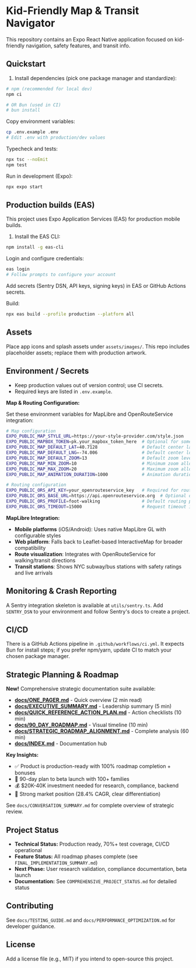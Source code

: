 # Kid-Friendly Map & Transit Navigator

This repository contains an Expo React Native application focused on kid-friendly navigation, safety features, and transit info.

## Quickstart

1. Install dependencies (pick one package manager and standardize):

```bash
# npm (recommended for local dev)
npm ci

# OR Bun (used in CI)
# bun install
```

Copy environment variables:

```bash
cp .env.example .env
# Edit .env with production/dev values
```

Typecheck and tests:

```bash
npx tsc --noEmit
npm test
```

Run in development (Expo):

```bash
npx expo start
```

## Production builds (EAS)

This project uses Expo Application Services (EAS) for production mobile builds.

1. Install the EAS CLI:

```bash
npm install -g eas-cli
```

 Login and configure credentials:

```bash
eas login
# Follow prompts to configure your account
```

 Add secrets (Sentry DSN, API keys, signing keys) in EAS or GitHub Actions secrets.

 Build:

```bash
npx eas build --profile production --platform all
```

## Assets

Place app icons and splash assets under `assets/images/`.
This repo includes placeholder assets; replace them with production artwork.

## Environment / Secrets

- Keep production values out of version control; use CI secrets.
- Required keys are listed in `.env.example`.

**Map & Routing Configuration:**

Set these environment variables for MapLibre and OpenRouteService integration:

```bash
# Map configuration
EXPO_PUBLIC_MAP_STYLE_URL=https://your-style-provider.com/style.json
EXPO_PUBLIC_MAPBOX_TOKEN=pk.your_mapbox_token_here  # Optional for some styles
EXPO_PUBLIC_MAP_DEFAULT_LAT=40.7128                 # Default center latitude
EXPO_PUBLIC_MAP_DEFAULT_LNG=-74.006                 # Default center longitude
EXPO_PUBLIC_MAP_DEFAULT_ZOOM=13                     # Default zoom level
EXPO_PUBLIC_MAP_MIN_ZOOM=10                         # Minimum zoom allowed
EXPO_PUBLIC_MAP_MAX_ZOOM=20                         # Maximum zoom allowed
EXPO_PUBLIC_MAP_ANIMATION_DURATION=1000             # Animation duration in ms

# Routing configuration
EXPO_PUBLIC_ORS_API_KEY=your_openrouteservice_key   # Required for routing
EXPO_PUBLIC_ORS_BASE_URL=https://api.openrouteservice.org  # Optional override
EXPO_PUBLIC_ORS_PROFILE=foot-walking                # Default routing profile
EXPO_PUBLIC_ORS_TIMEOUT=15000                       # Request timeout in ms
```

**MapLibre Integration:**

- **Mobile platforms** (iOS/Android): Uses native MapLibre GL with configurable styles
- **Web platform**: Falls back to Leaflet-based InteractiveMap for broader compatibility
- **Route visualization**: Integrates with OpenRouteService for walking/transit directions
- **Transit stations**: Shows NYC subway/bus stations with safety ratings and live arrivals

## Monitoring & Crash Reporting

A Sentry integration skeleton is available at `utils/sentry.ts`. Add `SENTRY_DSN` to your environment and follow Sentry's docs to create a project.

## CI/CD

There is a GitHub Actions pipeline in `.github/workflows/ci.yml`. It expects Bun for install steps; if you prefer npm/yarn, update CI to match your chosen package manager.

## Strategic Planning & Roadmap

**New!** Comprehensive strategic documentation suite available:

- **[docs/ONE_PAGER.md](docs/ONE_PAGER.md)** - Quick overview (2 min read)
- **[docs/EXECUTIVE_SUMMARY.md](docs/EXECUTIVE_SUMMARY.md)** - Leadership summary (5 min)
- **[docs/QUICK_REFERENCE_ACTION_PLAN.md](docs/QUICK_REFERENCE_ACTION_PLAN.md)** - Action checklists (10 min)
- **[docs/90_DAY_ROADMAP.md](docs/90_DAY_ROADMAP.md)** - Visual timeline (10 min)
- **[docs/STRATEGIC_ROADMAP_ALIGNMENT.md](docs/STRATEGIC_ROADMAP_ALIGNMENT.md)** - Complete analysis (60 min)
- **[docs/INDEX.md](docs/INDEX.md)** - Documentation hub

**Key Insights:**

- ✅ Product is production-ready with 100% roadmap completion + bonuses
- 🎯 90-day plan to beta launch with 100+ families
- 💰 $20K-40K investment needed for research, compliance, backend
- 🚀 Strong market position (28.4% CAGR, clear differentiation)

See `docs/CONVERSATION_SUMMARY.md` for complete overview of strategic review.

## Project Status

- **Technical Status:** Production ready, 70%+ test coverage, CI/CD operational
- **Feature Status:** All roadmap phases complete (see `FINAL_IMPLEMENTATION_SUMMARY.md`)
- **Next Phase:** User research validation, compliance documentation, beta launch
- **Documentation:** See `COMPREHENSIVE_PROJECT_STATUS.md` for detailed status

## Contributing

See `docs/TESTING_GUIDE.md` and `docs/PERFORMANCE_OPTIMIZATION.md` for developer guidance.

## License

Add a license file (e.g., MIT) if you intend to open-source this project.

